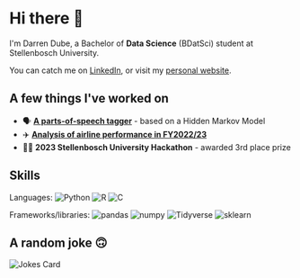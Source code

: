 # Hi there 👋

I'm Darren Dube, a Bachelor of **Data Science** (BDatSci) student at Stellenbosch University.

You can catch me on [LinkedIn](https://linkedin.com/in/darrendube), or visit my [personal website](https://darrendube.github.io).

## A few things I've worked on

- 🗣️ [**A parts-of-speech tagger**](https://github.com/darrendube/parts-of-speech-tagger) - based on a Hidden Markov Model        
- ✈️ [**Analysis of airline performance in FY2022/23**](https://darrendube.github.io/blog/airline-analysis/)
- 👨‍💻 **2023 Stellenbosch University Hackathon** - awarded 3rd place prize

## Skills

Languages:
![Python](https://img.shields.io/badge/Python-FFD43B?style=for-the-badge&logo=python&logoColor=blue) 
![R](https://img.shields.io/badge/R-276DC3?style=for-the-badge&logo=r&logoColor=white)
![C](https://img.shields.io/badge/C-C28CB22?style=for-the-badge&logo=c&logoColor=white)

Frameworks/libraries:
![pandas](https://img.shields.io/badge/Pandas-2C2D72?style=for-the-badge&logo=pandas&logoColor=white) 
![numpy](https://img.shields.io/badge/Numpy-777BB4?style=for-the-badge&logo=numpy&logoColor=white)
![Tidyverse](https://img.shields.io/badge/Tidyverse-3B2459?style=for-the-badge&logo=tidyverse&logoColor=white)
![sklearn](https://img.shields.io/badge/Scikit_learn-3B2459?style=for-the-badge&logo=scikit-learn&logoColor=white)


## A random joke 🙃

![Jokes Card](https://readme-jokes.vercel.app/api)


